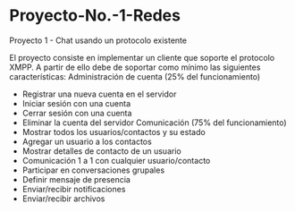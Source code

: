 # Proyecto-No.-1-Redes
Proyecto 1 - Chat usando un protocolo existente

El proyecto consiste en implementar un cliente que soporte el protocolo XMPP. A partir de ello
debe de soportar como mínimo las siguientes características:
Administración de cuenta (25% del funcionamiento)
- Registrar una nueva cuenta en el servidor
- Iniciar sesión con una cuenta
- Cerrar sesión con una cuenta
- Eliminar la cuenta del servidor
Comunicación (75% del funcionamiento)
- Mostrar todos los usuarios/contactos y su estado
- Agregar un usuario a los contactos
- Mostrar detalles de contacto de un usuario
- Comunicación 1 a 1 con cualquier usuario/contacto
- Participar en conversaciones grupales
- Definir mensaje de presencia
- Enviar/recibir notificaciones
- Enviar/recibir archivos
